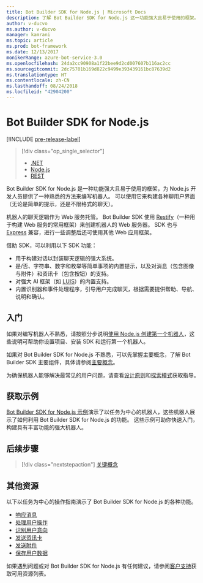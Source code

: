```yaml
---
title: Bot Builder SDK for Node.js | Microsoft Docs
description: 了解 Bot Builder SDK for Node.js 这一功能强大且易于使用的框架。
author: v-ducvo
ms.author: v-ducvo
manager: kamrani
ms.topic: article
ms.prod: bot-framework
ms.date: 12/13/2017
monikerRange: azure-bot-service-3.0
ms.openlocfilehash: 24da2cc90908a1f22bee9d2cd007607b116ac2cc
ms.sourcegitcommit: 2dc75701b169d822c9499e393439161bc87639d2
ms.translationtype: HT
ms.contentlocale: zh-CN
ms.lasthandoff: 08/24/2018
ms.locfileid: "42904200"
---
```

# <a name="bot-builder-sdk-for-nodejs"></a>Bot Builder SDK for Node.js

[!INCLUDE [pre-release-label](../includes/pre-release-label-v3.md)]

> [!div class="op_single_selector"]
> - [.NET](../dotnet/bot-builder-dotnet-overview.md)
> - [Node.js](../nodejs/bot-builder-nodejs-overview.md)
> - [REST](../rest-api/bot-framework-rest-overview.md)

Bot Builder SDK for Node.js 是一种功能强大且易于使用的框架，为 Node.js 开发人员提供了一种熟悉的方法来编写机器人。
可以使用它来构建各种聊用户界面（无论是简单的提示，还是不限格式的聊天）。

机器人的聊天逻辑作为 Web 服务托管。 Bot Builder SDK 使用 <a href="http://restify.com">Restify</a>（一种用于构建 Web 服务的常用框架）来创建机器人的 Web 服务器。 SDK 也与 <a href="http://expressjs.com/">Express</a> 兼容，进行一些调整后还可使用其他 Web 应用框架。 

借助 SDK，可以利用以下 SDK 功能： 

- 用于构建对话以封装聊天逻辑的强大系统。
- 是/否、字符串、数字和枚举等简单事项的内置提示，以及对消息（包含图像与附件）和资讯卡（包含按钮）的支持。
- 对强大 AI 框架（如 <a href="http://luis.ai" target="_blank">LUIS</a>）的内置支持。
- 内置识别器和事件处理程序，引导用户完成聊天，根据需要提供帮助、导航、说明和确认。

## <a name="get-started"></a>入门

如果对编写机器人不熟悉，请按照分步说明[使用 Node.js 创建第一个机器人](bot-builder-nodejs-quickstart.md)，这些说明可帮助你设置项目、安装 SDK 和运行第一个机器人。 

如果对 Bot Builder SDK for Node.js 不熟悉，可以先掌握主要概念，了解 Bot Builder SDK 主要组件，具体请参阅[主要概念](bot-builder-nodejs-concepts.md)。

为确保机器人能够解决最常见的用户问题，请查看[设计原则](../bot-service-design-principles.md)和[探索模式](../bot-service-design-pattern-task-automation.md)获取指导。

## <a name="get-samples"></a>获取示例

[Bot Builder SDK for Node.js 示例](bot-builder-nodejs-samples.md)演示了以任务为中心的机器人，这些机器人展示了如何利用 Bot Builder SDK for Node.js 的功能。 这些示例可助你快速入门，构建具有丰富功能的强大机器人。

## <a name="next-steps"></a>后续步骤
> [!div class="nextstepaction"]
> [关键概念](bot-builder-nodejs-concepts.md)

## <a name="additional-resources"></a>其他资源

以下以任务为中心的操作指南演示了 Bot Builder SDK for Node.js 的各种功能。

* [响应消息](bot-builder-nodejs-use-default-message-handler.md)
* [处理用户操作](bot-builder-nodejs-dialog-actions.md)
* [识别用户意向](bot-builder-nodejs-recognize-intent-messages.md)
* [发送资讯卡](bot-builder-nodejs-send-rich-cards.md)
* [发送附件](bot-builder-nodejs-send-receive-attachments.md)
* [保存用户数据](bot-builder-nodejs-save-user-data.md)


如果遇到问题或对 Bot Builder SDK for Node.js 有任何建议，请参阅[客户支持](../bot-service-resources-links-help.md)获取可用资源列表。 


[DesignGuide]: ../bot-service-design-principles.md 
[DesignPatterns]: ../bot-service-design-pattern-task-automation.md 
[HowTo]: bot-builder-nodejs-use-default-message-handler.md 
